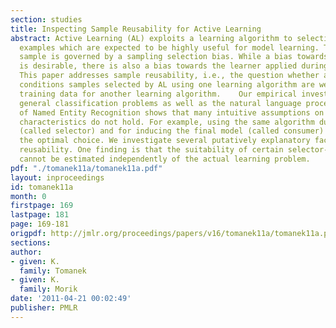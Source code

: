 ```yaml
---
section: studies
title: Inspecting Sample Reusability for Active Learning
abstract: Active Learning (AL) exploits a learning algorithm to selectively sample
  examples which are expected to be highly useful for model learning. The resulting
  sample is governed by a sampling selection bias. While a bias towards useful examples
  is desirable, there is also a bias towards the learner applied during AL selection.
  This paper addresses sample reusability, i.e., the question whether and under which
  conditions samples selected by AL using one learning algorithm are well-suited as
  training data for another learning algorithm.    Our empirical investigation on
  general classification problems as well as the natural language processing subtask
  of Named Entity Recognition shows that many intuitive assumptions on reusability
  characteristics do not hold. For example, using the same algorithm during AL selection
  (called selector) and for inducing the final model (called consumer) is not always
  the optimal choice. We investigate several putatively explanatory factors for sample
  reusability. One finding is that the suitability of certain selector-consumer pairings
  cannot be estimated independently of the actual learning problem.
pdf: "./tomanek11a/tomanek11a.pdf"
layout: inproceedings
id: tomanek11a
month: 0
firstpage: 169
lastpage: 181
page: 169-181
origpdf: http://jmlr.org/proceedings/papers/v16/tomanek11a/tomanek11a.pdf
sections: 
author:
- given: K.
  family: Tomanek
- given: K.
  family: Morik
date: '2011-04-21 00:02:49'
publisher: PMLR
---
```

